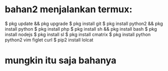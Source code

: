 # bahan2 menjalankan termux:
$ pkg update && pkg upgrade
$ pkg install git
$ pkg install python2 && pkg install python
$ pkg install php
$ pkg install sh && pkg install bash
$ pkg install nodejs
$ pkg install sl
$ pkg install cmatrix
$ pkg install python python2 vim figlet curl
$ pip2 install lolcat

# mungkin itu saja bahanya






















